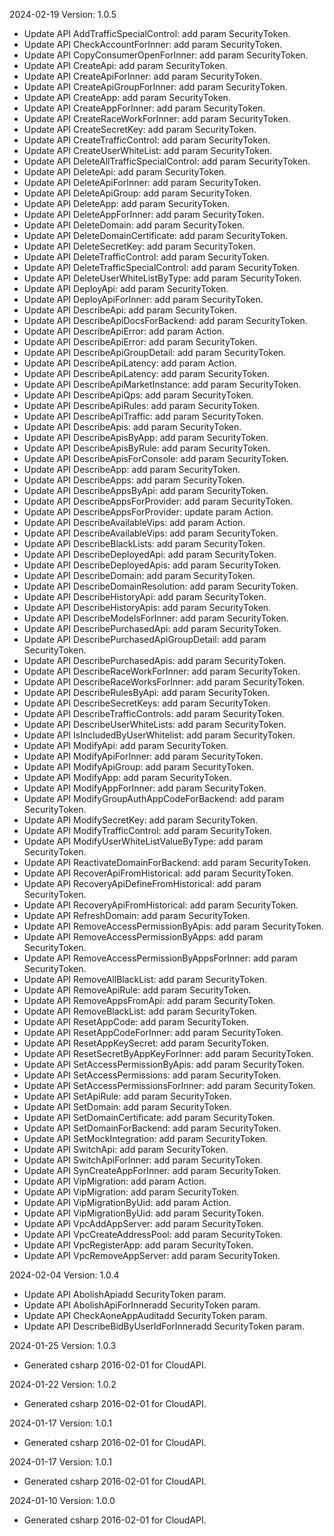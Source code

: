 2024-02-19 Version: 1.0.5
- Update API AddTrafficSpecialControl: add param SecurityToken.
- Update API CheckAccountForInner: add param SecurityToken.
- Update API CopyConsumerOpenForInner: add param SecurityToken.
- Update API CreateApi: add param SecurityToken.
- Update API CreateApiForInner: add param SecurityToken.
- Update API CreateApiGroupForInner: add param SecurityToken.
- Update API CreateApp: add param SecurityToken.
- Update API CreateAppForInner: add param SecurityToken.
- Update API CreateRaceWorkForInner: add param SecurityToken.
- Update API CreateSecretKey: add param SecurityToken.
- Update API CreateTrafficControl: add param SecurityToken.
- Update API CreateUserWhiteList: add param SecurityToken.
- Update API DeleteAllTrafficSpecialControl: add param SecurityToken.
- Update API DeleteApi: add param SecurityToken.
- Update API DeleteApiForInner: add param SecurityToken.
- Update API DeleteApiGroup: add param SecurityToken.
- Update API DeleteApp: add param SecurityToken.
- Update API DeleteAppForInner: add param SecurityToken.
- Update API DeleteDomain: add param SecurityToken.
- Update API DeleteDomainCertificate: add param SecurityToken.
- Update API DeleteSecretKey: add param SecurityToken.
- Update API DeleteTrafficControl: add param SecurityToken.
- Update API DeleteTrafficSpecialControl: add param SecurityToken.
- Update API DeleteUserWhiteListByType: add param SecurityToken.
- Update API DeployApi: add param SecurityToken.
- Update API DeployApiForInner: add param SecurityToken.
- Update API DescribeApi: add param SecurityToken.
- Update API DescribeApiDocsForBackend: add param SecurityToken.
- Update API DescribeApiError: add param Action.
- Update API DescribeApiError: add param SecurityToken.
- Update API DescribeApiGroupDetail: add param SecurityToken.
- Update API DescribeApiLatency: add param Action.
- Update API DescribeApiLatency: add param SecurityToken.
- Update API DescribeApiMarketInstance: add param SecurityToken.
- Update API DescribeApiQps: add param SecurityToken.
- Update API DescribeApiRules: add param SecurityToken.
- Update API DescribeApiTraffic: add param SecurityToken.
- Update API DescribeApis: add param SecurityToken.
- Update API DescribeApisByApp: add param SecurityToken.
- Update API DescribeApisByRule: add param SecurityToken.
- Update API DescribeApisForConsole: add param SecurityToken.
- Update API DescribeApp: add param SecurityToken.
- Update API DescribeApps: add param SecurityToken.
- Update API DescribeAppsByApi: add param SecurityToken.
- Update API DescribeAppsForProvider: add param SecurityToken.
- Update API DescribeAppsForProvider: update param Action.
- Update API DescribeAvailableVips: add param Action.
- Update API DescribeAvailableVips: add param SecurityToken.
- Update API DescribeBlackLists: add param SecurityToken.
- Update API DescribeDeployedApi: add param SecurityToken.
- Update API DescribeDeployedApis: add param SecurityToken.
- Update API DescribeDomain: add param SecurityToken.
- Update API DescribeDomainResolution: add param SecurityToken.
- Update API DescribeHistoryApi: add param SecurityToken.
- Update API DescribeHistoryApis: add param SecurityToken.
- Update API DescribeModelsForInner: add param SecurityToken.
- Update API DescribePurchasedApi: add param SecurityToken.
- Update API DescribePurchasedApiGroupDetail: add param SecurityToken.
- Update API DescribePurchasedApis: add param SecurityToken.
- Update API DescribeRaceWorkForInner: add param SecurityToken.
- Update API DescribeRaceWorksForInner: add param SecurityToken.
- Update API DescribeRulesByApi: add param SecurityToken.
- Update API DescribeSecretKeys: add param SecurityToken.
- Update API DescribeTrafficControls: add param SecurityToken.
- Update API DescribeUserWhiteLists: add param SecurityToken.
- Update API IsIncludedByUserWhitelist: add param SecurityToken.
- Update API ModifyApi: add param SecurityToken.
- Update API ModifyApiForInner: add param SecurityToken.
- Update API ModifyApiGroup: add param SecurityToken.
- Update API ModifyApp: add param SecurityToken.
- Update API ModifyAppForInner: add param SecurityToken.
- Update API ModifyGroupAuthAppCodeForBackend: add param SecurityToken.
- Update API ModifySecretKey: add param SecurityToken.
- Update API ModifyTrafficControl: add param SecurityToken.
- Update API ModifyUserWhiteListValueByType: add param SecurityToken.
- Update API ReactivateDomainForBackend: add param SecurityToken.
- Update API RecoverApiFromHistorical: add param SecurityToken.
- Update API RecoveryApiDefineFromHistorical: add param SecurityToken.
- Update API RecoveryApiFromHistorical: add param SecurityToken.
- Update API RefreshDomain: add param SecurityToken.
- Update API RemoveAccessPermissionByApis: add param SecurityToken.
- Update API RemoveAccessPermissionByApps: add param SecurityToken.
- Update API RemoveAccessPermissionByAppsForInner: add param SecurityToken.
- Update API RemoveAllBlackList: add param SecurityToken.
- Update API RemoveApiRule: add param SecurityToken.
- Update API RemoveAppsFromApi: add param SecurityToken.
- Update API RemoveBlackList: add param SecurityToken.
- Update API ResetAppCode: add param SecurityToken.
- Update API ResetAppCodeForInner: add param SecurityToken.
- Update API ResetAppKeySecret: add param SecurityToken.
- Update API ResetSecretByAppKeyForInner: add param SecurityToken.
- Update API SetAccessPermissionByApis: add param SecurityToken.
- Update API SetAccessPermissions: add param SecurityToken.
- Update API SetAccessPermissionsForInner: add param SecurityToken.
- Update API SetApiRule: add param SecurityToken.
- Update API SetDomain: add param SecurityToken.
- Update API SetDomainCertificate: add param SecurityToken.
- Update API SetDomainForBackend: add param SecurityToken.
- Update API SetMockIntegration: add param SecurityToken.
- Update API SwitchApi: add param SecurityToken.
- Update API SwitchApiForInner: add param SecurityToken.
- Update API SynCreateAppForInner: add param SecurityToken.
- Update API VipMigration: add param Action.
- Update API VipMigration: add param SecurityToken.
- Update API VipMigrationByUid: add param Action.
- Update API VipMigrationByUid: add param SecurityToken.
- Update API VpcAddAppServer: add param SecurityToken.
- Update API VpcCreateAddressPool: add param SecurityToken.
- Update API VpcRegisterApp: add param SecurityToken.
- Update API VpcRemoveAppServer: add param SecurityToken.


2024-02-04 Version: 1.0.4
- Update API AbolishApiadd SecurityToken param.
- Update API AbolishApiForInneradd SecurityToken param.
- Update API CheckAoneAppAuditadd SecurityToken param.
- Update API DescribeBidByUserIdForInneradd SecurityToken param.


2024-01-25 Version: 1.0.3
- Generated csharp 2016-02-01 for CloudAPI.

2024-01-22 Version: 1.0.2
- Generated csharp 2016-02-01 for CloudAPI.

2024-01-17 Version: 1.0.1
- Generated csharp 2016-02-01 for CloudAPI.

2024-01-17 Version: 1.0.1
- Generated csharp 2016-02-01 for CloudAPI.

2024-01-10 Version: 1.0.0
- Generated csharp 2016-02-01 for CloudAPI.

